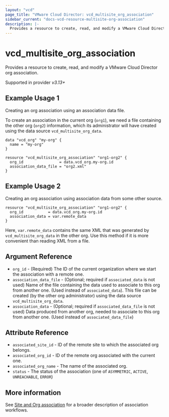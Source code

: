 ```yaml
---
layout: "vcd"
page_title: "VMware Cloud Director: vcd_multisite_org_association"
sidebar_current: "docs-vcd-resource-multisite-org-association"
description: |-
  Provides a resource to create, read, and modify a VMware Cloud Director org association with the current org.
---
```


# vcd\_multisite\_org\_association

Provides a resource to create, read, and modify a VMware Cloud Director org association.


Supported in provider *v3.13+*

## Example Usage 1

Creating an org association using an association data file.

To create an association in the current org (`org1`), we need a file containing the other org (`org2`) information, which its
administrator will have created using the data source `vcd_multisite_org_data`.

```hcl
data "vcd_org" "my-org" {
  name = "my-org"
}

resource "vcd_multisite_org_association" "org1-org2" {
  org_id                = data.vcd_org.my-org.id
  association_data_file = "org2.xml"
}
```

## Example Usage 2

Creating an org association using association data from some other source.

```hcl
resource "vcd_multisite_org_association" "org1-org2" {
  org_id           = data.vcd_org.my-org.id
  association_data = var.remote_data
}
```
Here, `var.remote_data` contains the same XML that was generated by `vcd_multisite_org_data` in the other org.
Use this method if it is more convenient than reading XML from a file.

## Argument Reference

* `org_id` - (Required) The ID of the current organization where we start the association with a remote one.
* `association_data_file` - (Optional; required if `associated_data` is not used) Name of the file containing the data used to associate to this org from another one.
  (Used instead of `associated_data`). This file can be created (by the other org administrator) using the data source `vcd_multisite_org_data`.
* `association_data` - (Optional; required if `associated_data_file` is not used) Data produced from another org, needed to associate to this org from another one.
  (Used instead of `associated_data_file`)

## Attribute Reference

* `associated_site_id` - ID of the remote site to which the associated org belongs.
* `associated_org_id` - ID of the remote org associated with the current one.
* `associated_org_name` - The name of the associated org.
* `status` - The status of the association (one of `ASYMMETRIC`, `ACTIVE`, `UNREACHABLE`, `ERROR`)


## More information

See [Site and Org association](/providers/vmware/vcd/latest/docs/guides/site_org_association) for a broader description
of association workflows.
